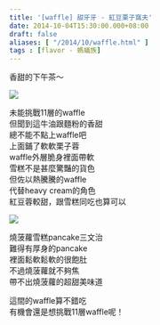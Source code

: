 ```yaml
---
title: '[waffle] 甜牙牙 - 紅豆栗子窩夫'
date: 2014-10-04T15:30:00.000+08:00
draft: false
aliases: [ "/2014/10/waffle.html" ]
tags : [flavor - 螞蟻族]
---
```


香甜的下午茶～  

![](/images/sweettooth.jpg)

未能挑戰11層的waffle  
但聞到這牛油跟麵粉的香甜  
總不能不點上waffle吧  
上面鋪了軟軟栗子蓉  
waffle外層脆身裡面帶軟  
雪糕不是甚麼驚豔的貨色  
但佐以熱騰騰的waffle  
代替heavy cream的角色  
紅豆蓉較甜，跟雪糕同吃也算可以  

![](/images/sweettooth.jpg)

燒菠蘿雪糕pancake三文治  
難得有厚身的pancake  
裡面鬆軟鬆軟的很飽肚  
不過燒菠蘿就不夠焦  
帶不出燒菠蘿的超甜美味道  
  
這間的waffle算不錯吃  
有機會還是想挑戰11層waffle呢！
